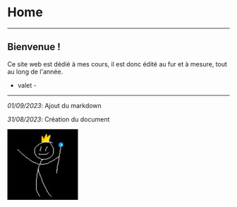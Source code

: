 # Home
---
## Bienvenue !
Ce site web est dédié à mes cours, il est donc édité au fur et à mesure, tout au long de l'année.
- valet -
---

*01/09/2023*: Ajout du markdown

*31/08/2023*: Création du document

![Image](/assets/b9ef78d94789fe3b1fcccb6b15e0e236.png)
